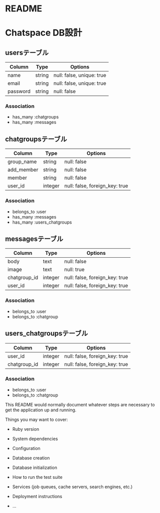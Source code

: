# README
# Chatspace DB設計
## usersテーブル
|Column|Type|Options|
|------|----|-------|
|name|string|null: false, unique: true|
|email|string|null: false, unique: true|
|password|string|null: false|
### Association
- has_many :chatgroups
- has_many :messages

## chatgroupsテーブル
|Column|Type|Options|
|------|----|-------|
|group_name|string|null: false|
|add_member|string|null: false|
|member|string|null: false|
|user_id|integer|null: false, foreign_key: true|
### Association
- belongs_to :user
- has_many :messages
- has_many :users_chatgroups

## messagesテーブル
|Column|Type|Options|
|------|----|-------|
|body|text|null: false|
|image|text|null: true|
|chatgroup_id|integer|null: false, foreign_key: true|
|user_id|integer|null: false, foreign_key: true|
### Association
- belongs_to :user
- belongs_to :chatgroup

## users_chatgroupsテーブル
|Column|Type|Options|
|------|----|-------|
|user_id|integer|null: false, foreign_key: true|
|chatgroup_id|integer|null: false, foreign_key: true|
### Association
- belongs_to :user
- belongs_to :chatgroup

This README would normally document whatever steps are necessary to get the
application up and running.

Things you may want to cover:

* Ruby version

* System dependencies

* Configuration

* Database creation

* Database initialization

* How to run the test suite

* Services (job queues, cache servers, search engines, etc.)

* Deployment instructions

* ...
